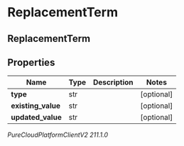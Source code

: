 # ReplacementTerm

## ReplacementTerm

## Properties

|Name | Type | Description | Notes|
|------------ | ------------- | ------------- | -------------|
| **type** | str |  | [optional] |
| **existing_value** | str |  | [optional] |
| **updated_value** | str |  | [optional] |



_PureCloudPlatformClientV2 211.1.0_
